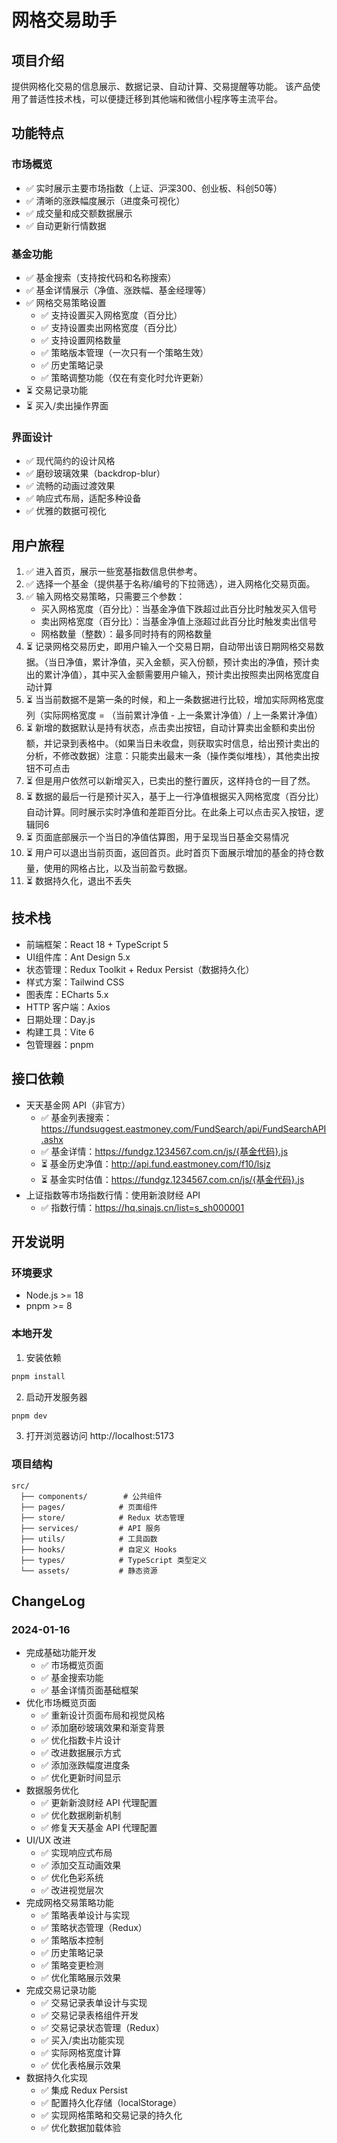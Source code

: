 # 网格交易助手

## 项目介绍
提供网格化交易的信息展示、数据记录、自动计算、交易提醒等功能。
该产品使用了普适性技术栈，可以便捷迁移到其他端和微信小程序等主流平台。

## 功能特点
### 市场概览
- ✅ 实时展示主要市场指数（上证、沪深300、创业板、科创50等）
- ✅ 清晰的涨跌幅度展示（进度条可视化）
- ✅ 成交量和成交额数据展示
- ✅ 自动更新行情数据

### 基金功能
- ✅ 基金搜索（支持按代码和名称搜索）
- ✅ 基金详情展示（净值、涨跌幅、基金经理等）
- ✅ 网格交易策略设置
  - ✅ 支持设置买入网格宽度（百分比）
  - ✅ 支持设置卖出网格宽度（百分比）
  - ✅ 支持设置网格数量
  - ✅ 策略版本管理（一次只有一个策略生效）
  - ✅ 历史策略记录
  - ✅ 策略调整功能（仅在有变化时允许更新）
- ⏳ 交易记录功能
- ⏳ 买入/卖出操作界面

### 界面设计
- ✅ 现代简约的设计风格
- ✅ 磨砂玻璃效果（backdrop-blur）
- ✅ 流畅的动画过渡效果
- ✅ 响应式布局，适配多种设备
- ✅ 优雅的数据可视化

## 用户旅程
1. ✅ 进入首页，展示一些宽基指数信息供参考。
2. ✅ 选择一个基金（提供基于名称/编号的下拉筛选），进入网格化交易页面。
3. ✅ 输入网格交易策略，只需要三个参数：
   - 买入网格宽度（百分比）：当基金净值下跌超过此百分比时触发买入信号
   - 卖出网格宽度（百分比）：当基金净值上涨超过此百分比时触发卖出信号
   - 网格数量（整数）：最多同时持有的网格数量
4. ⏳ 记录网格交易历史，即用户输入一个交易日期，自动带出该日期网格交易数据。（当日净值，累计净值，买入金额，买入份额，预计卖出的净值，预计卖出的累计净值），其中买入金额需要用户输入，预计卖出按照卖出网格宽度自动计算
5. ⏳ 当当前数据不是第一条的时候，和上一条数据进行比较，增加实际网格宽度列（实际网格宽度 = （当前累计净值 - 上一条累计净值）/ 上一条累计净值）
6. ⏳ 新增的数据默认是持有状态，点击卖出按钮，自动计算卖出金额和卖出份额，并记录到表格中。（如果当日未收盘，则获取实时信息，给出预计卖出的分析，不修改数据）注意：只能卖出最末一条（操作类似堆栈），其他卖出按钮不可点击
7. ⏳ 但是用户依然可以新增买入，已卖出的整行置灰，这样持仓的一目了然。
8. ⏳ 数据的最后一行是预计买入，基于上一行净值根据买入网格宽度（百分比）自动计算。同时展示实时净值和差距百分比。在此条上可以点击买入按钮，逻辑同6
9. ⏳ 页面底部展示一个当日的净值估算图，用于呈现当日基金交易情况
10. ⏳ 用户可以退出当前页面，返回首页。此时首页下面展示增加的基金的持仓数量，使用的网格占比，以及当前盈亏数据。
11. ⏳ 数据持久化，退出不丢失

## 技术栈
- 前端框架：React 18 + TypeScript 5
- UI组件库：Ant Design 5.x
- 状态管理：Redux Toolkit + Redux Persist（数据持久化）
- 样式方案：Tailwind CSS
- 图表库：ECharts 5.x
- HTTP 客户端：Axios
- 日期处理：Day.js
- 构建工具：Vite 6
- 包管理器：pnpm

## 接口依赖
- 天天基金网 API（非官方）
  - ✅ 基金列表搜索：https://fundsuggest.eastmoney.com/FundSearch/api/FundSearchAPI.ashx
  - ✅ 基金详情：https://fundgz.1234567.com.cn/js/{基金代码}.js
  - ⏳ 基金历史净值：http://api.fund.eastmoney.com/f10/lsjz
  - ⏳ 基金实时估值：https://fundgz.1234567.com.cn/js/{基金代码}.js
- 上证指数等市场指数行情：使用新浪财经 API
  - ✅ 指数行情：https://hq.sinajs.cn/list=s_sh000001

## 开发说明

### 环境要求
- Node.js >= 18
- pnpm >= 8

### 本地开发
1. 安装依赖
```bash
pnpm install
```

2. 启动开发服务器
```bash
pnpm dev
```

3. 打开浏览器访问 http://localhost:5173

### 项目结构
```
src/
  ├── components/        # 公共组件
  ├── pages/            # 页面组件
  ├── store/            # Redux 状态管理
  ├── services/         # API 服务
  ├── utils/            # 工具函数
  ├── hooks/            # 自定义 Hooks
  ├── types/            # TypeScript 类型定义
  └── assets/           # 静态资源
```

## ChangeLog

### 2024-01-16
- 完成基础功能开发
  - ✅ 市场概览页面
  - ✅ 基金搜索功能
  - ✅ 基金详情页面基础框架
- 优化市场概览页面
  - ✅ 重新设计页面布局和视觉风格
  - ✅ 添加磨砂玻璃效果和渐变背景
  - ✅ 优化指数卡片设计
  - ✅ 改进数据展示方式
  - ✅ 添加涨跌幅度进度条
  - ✅ 优化更新时间显示
- 数据服务优化
  - ✅ 更新新浪财经 API 代理配置
  - ✅ 优化数据刷新机制
  - ✅ 修复天天基金 API 代理配置
- UI/UX 改进
  - ✅ 实现响应式布局
  - ✅ 添加交互动画效果
  - ✅ 优化色彩系统
  - ✅ 改进视觉层次
- 完成网格交易策略功能
  - ✅ 策略表单设计与实现
  - ✅ 策略状态管理（Redux）
  - ✅ 策略版本控制
  - ✅ 历史策略记录
  - ✅ 策略变更检测
  - ✅ 优化策略展示效果
- 完成交易记录功能
  - ✅ 交易记录表单设计与实现
  - ✅ 交易记录表格组件开发
  - ✅ 交易记录状态管理（Redux）
  - ✅ 买入/卖出功能实现
  - ✅ 实际网格宽度计算
  - ✅ 优化表格展示效果
- 数据持久化实现
  - ✅ 集成 Redux Persist
  - ✅ 配置持久化存储（localStorage）
  - ✅ 实现网格策略和交易记录的持久化
  - ✅ 优化数据加载体验